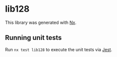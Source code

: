 # lib128

This library was generated with [Nx](https://nx.dev).


## Running unit tests

Run `nx test lib128` to execute the unit tests via [Jest](https://jestjs.io).


